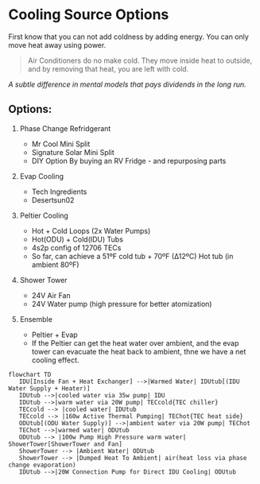 Cooling Source Options
===============

First know that you can not add coldness by adding energy.
You can only move heat away using power.

> Air Conditioners do no make cold. They move inside heat to outside, and by removing that heat, you are left with cold.

_A subtle difference in mental models that pays dividends in the long run._

## Options:

1. Phase Change Refridgerant
   - Mr Cool Mini Split
   - Signature Solar Mini Split
   - DIY Option By buying an RV Fridge - and repurposing parts

1. Evap Cooling
   - Tech Ingredients
   - Desertsun02

1. Peltier Cooling
   - Hot + Cold Loops (2x Water Pumps)
   - Hot(ODU) + Cold(IDU) Tubs
   - 4s2p config of 12706 TECs
   - So far, can achieve a 51ºF cold tub + 70ºF (∆12ºC) Hot tub (in ambient 80ºF)

1. Shower Tower
   - 24V Air Fan
   - 24V Water pump (high pressure for better atomization)

1. Ensemble
   - Peltier + Evap
   - If the Peltier can get the heat water over ambient, and the evap tower can evacuate the heat back to ambient, thne we have a net cooling effect.

```mermaid
flowchart TD
   IDU[Inside Fan + Heat Exchanger] -->|Warmed Water| IDUtub[(IDU Water Supply + Heater)]
   IDUtub -->|cooled water via 35w pump| IDU
   IDUtub -->|warm water via 20W pump| TECcold{TEC chiller}
   TECcold --> |cooled water| IDUtub
   TECcold --> |160w Active Thermal Pumping| TEChot{TEC heat side}
   ODUtub[(ODU Water Supply)] -->|ambient water via 20W pump| TEChot
   TEChot -->|warmed water| ODUtub
   ODUtub --> |100w Pump High Pressure warm water| ShowerTower[ShowerTower and Fan]
   ShowerTower --> |Ambient Water| ODUtub
   ShowerTower --> |Dumped Heat To Ambient| air(heat loss via phase change evaporation)
   IDUtub -->|20W Connection Pump for Direct IDU Cooling| ODUtub
```